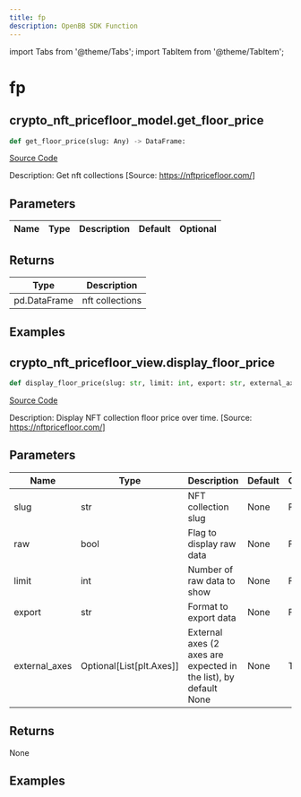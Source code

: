 ```yaml
---
title: fp
description: OpenBB SDK Function
---
```


import Tabs from '@theme/Tabs';
import TabItem from '@theme/TabItem';

# fp

<Tabs>
<TabItem value="model" label="Model" default>

## crypto_nft_pricefloor_model.get_floor_price

```python title='openbb_terminal/cryptocurrency/nft/nftpricefloor_model.py'
def get_floor_price(slug: Any) -> DataFrame:
```
[Source Code](https://github.com/OpenBB-finance/OpenBBTerminal/tree/main/openbb_terminal/cryptocurrency/nft/nftpricefloor_model.py#L46)

Description: Get nft collections [Source: https://nftpricefloor.com/]

## Parameters

| Name | Type | Description | Default | Optional |
| ---- | ---- | ----------- | ------- | -------- |

## Returns

| Type | Description |
| ---- | ----------- |
| pd.DataFrame | nft collections |

## Examples



</TabItem>
<TabItem value="view" label="View">

## crypto_nft_pricefloor_view.display_floor_price

```python title='openbb_terminal/cryptocurrency/nft/nftpricefloor_view.py'
def display_floor_price(slug: str, limit: int, export: str, external_axes: Union[List[matplotlib.axes._axes.Axes], NoneType], raw: bool) -> None:
```
[Source Code](https://github.com/OpenBB-finance/OpenBBTerminal/tree/main/openbb_terminal/cryptocurrency/nft/nftpricefloor_view.py#L88)

Description: Display NFT collection floor price over time. [Source: https://nftpricefloor.com/]

## Parameters

| Name | Type | Description | Default | Optional |
| ---- | ---- | ----------- | ------- | -------- |
| slug | str | NFT collection slug | None | False |
| raw | bool | Flag to display raw data | None | False |
| limit | int | Number of raw data to show | None | False |
| export | str | Format to export data | None | False |
| external_axes | Optional[List[plt.Axes]] | External axes (2 axes are expected in the list), by default None | None | True |

## Returns

None

## Examples



</TabItem>
</Tabs>